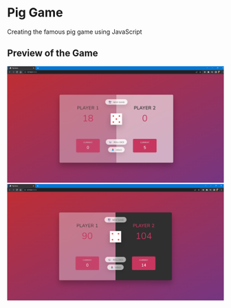 # Pig Game

Creating the famous pig game using JavaScript

## Preview of the Game

![Preview: Playing the game](/img/preview/preview0.png)
![Preview: Winning the game](/img/preview/preview1.png)
